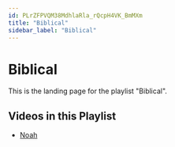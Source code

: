```yaml
---
id: PLrZFPVQM38MdhlaRla_rQcpH4VK_BmMXm
title: "Biblical"
sidebar_label: "Biblical"
---
```


# Biblical

This is the landing page for the playlist "Biblical".

## Videos in this Playlist

- [Noah](/agape/biblical/tCAOoeqiv50)

